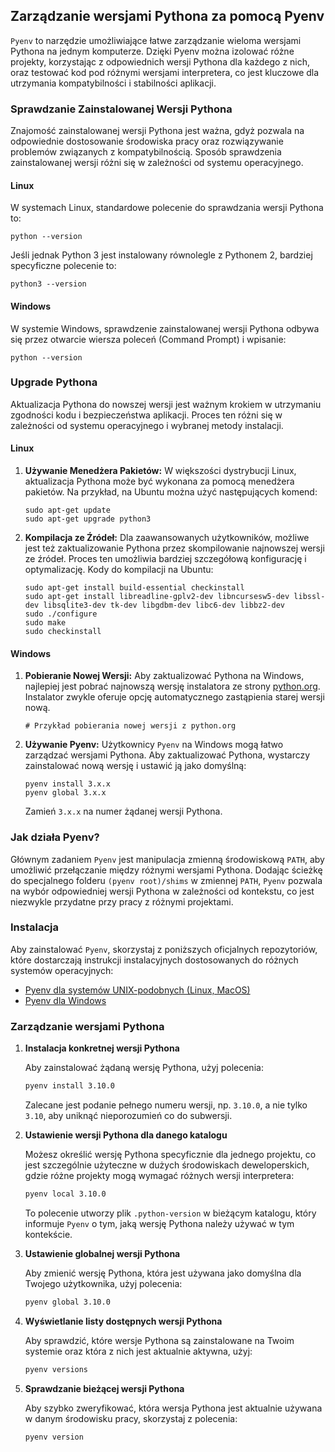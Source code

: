 ## Zarządzanie wersjami Pythona za pomocą Pyenv

`Pyenv` to narzędzie umożliwiające łatwe zarządzanie wieloma wersjami Pythona na jednym komputerze. Dzięki Pyenv można izolować różne projekty, korzystając z odpowiednich wersji Pythona dla każdego z nich, oraz testować kod pod różnymi wersjami interpretera, co jest kluczowe dla utrzymania kompatybilności i stabilności aplikacji.

### Sprawdzanie Zainstalowanej Wersji Pythona

Znajomość zainstalowanej wersji Pythona jest ważna, gdyż pozwala na odpowiednie dostosowanie środowiska pracy oraz rozwiązywanie problemów związanych z kompatybilnością. Sposób sprawdzenia zainstalowanej wersji różni się w zależności od systemu operacyjnego.

#### Linux

W systemach Linux, standardowe polecenie do sprawdzania wersji Pythona to:

 ```
 python --version
 ```

Jeśli jednak Python 3 jest instalowany równolegle z Pythonem 2, bardziej specyficzne polecenie to:

 ```
 python3 --version
 ```

#### Windows

W systemie Windows, sprawdzenie zainstalowanej wersji Pythona odbywa się przez otwarcie wiersza poleceń (Command Prompt) i wpisanie:

 ```
 python --version
 ```

### Upgrade Pythona

Aktualizacja Pythona do nowszej wersji jest ważnym krokiem w utrzymaniu zgodności kodu i bezpieczeństwa aplikacji. Proces ten różni się w zależności od systemu operacyjnego i wybranej metody instalacji.

#### Linux

1. **Używanie Menedżera Pakietów:**
   W większości dystrybucji Linux, aktualizacja Pythona może być wykonana za pomocą menedżera pakietów. Na przykład, na Ubuntu można użyć następujących komend:

    ```
    sudo apt-get update
    sudo apt-get upgrade python3
    ```

2. **Kompilacja ze Źródeł:**
   Dla zaawansowanych użytkowników, możliwe jest też zaktualizowanie Pythona przez skompilowanie najnowszej wersji ze źródeł. Proces ten umożliwia bardziej szczegółową konfigurację i optymalizację. Kody do kompilacji na Ubuntu:

    ```
    sudo apt-get install build-essential checkinstall
    sudo apt-get install libreadline-gplv2-dev libncursesw5-dev libssl-dev libsqlite3-dev tk-dev libgdbm-dev libc6-dev libbz2-dev
    sudo ./configure
    sudo make
    sudo checkinstall
    ```

#### Windows

1. **Pobieranie Nowej Wersji:**
   Aby zaktualizować Pythona na Windows, najlepiej jest pobrać najnowszą wersję instalatora ze strony [python.org](https://www.python.org). Instalator zwykle oferuje opcję automatycznego zastąpienia starej wersji nową.

    ```
    # Przykład pobierania nowej wersji z python.org
    ```

2. **Używanie Pyenv:**
   Użytkownicy `Pyenv` na Windows mogą łatwo zarządzać wersjami Pythona. Aby zaktualizować Pythona, wystarczy zainstalować nową wersję i ustawić ją jako domyślną:

    ```
    pyenv install 3.x.x
    pyenv global 3.x.x
    ```

    Zamień `3.x.x` na numer żądanej wersji Pythona.


### Jak działa Pyenv?

Głównym zadaniem `Pyenv` jest manipulacja zmienną środowiskową `PATH`, aby umożliwić przełączanie między różnymi wersjami Pythona. Dodając ścieżkę do specjalnego folderu `(pyenv root)/shims` w zmiennej `PATH`, `Pyenv` pozwala na wybór odpowiedniej wersji Pythona w zależności od kontekstu, co jest niezwykle przydatne przy pracy z różnymi projektami.

### Instalacja

Aby zainstalować `Pyenv`, skorzystaj z poniższych oficjalnych repozytoriów, które dostarczają instrukcji instalacyjnych dostosowanych do różnych systemów operacyjnych:

* [Pyenv dla systemów UNIX-podobnych (Linux, MacOS)](https://github.com/pyenv/pyenv)
* [Pyenv dla Windows](https://github.com/pyenv-win/pyenv-win)

### Zarządzanie wersjami Pythona

1. **Instalacja konkretnej wersji Pythona**

    Aby zainstalować żądaną wersję Pythona, użyj polecenia:

    ```bash
    pyenv install 3.10.0
    ```

    Zalecane jest podanie pełnego numeru wersji, np. `3.10.0`, a nie tylko `3.10`, aby uniknąć nieporozumień co do subwersji.

2. **Ustawienie wersji Pythona dla danego katalogu**

    Możesz określić wersję Pythona specyficznie dla jednego projektu, co jest szczególnie użyteczne w dużych środowiskach deweloperskich, gdzie różne projekty mogą wymagać różnych wersji interpretera:

    ```bash
    pyenv local 3.10.0
    ```

    To polecenie utworzy plik `.python-version` w bieżącym katalogu, który informuje `Pyenv` o tym, jaką wersję Pythona należy używać w tym kontekście.

3. **Ustawienie globalnej wersji Pythona**

    Aby zmienić wersję Pythona, która jest używana jako domyślna dla Twojego użytkownika, użyj polecenia:

    ```bash
    pyenv global 3.10.0
    ```

4. **Wyświetlanie listy dostępnych wersji Pythona**

    Aby sprawdzić, które wersje Pythona są zainstalowane na Twoim systemie oraz która z nich jest aktualnie aktywna, użyj:

    ```bash
    pyenv versions
    ```

5. **Sprawdzanie bieżącej wersji Pythona**

    Aby szybko zweryfikować, która wersja Pythona jest aktualnie używana w danym środowisku pracy, skorzystaj z polecenia:

    ```bash
    pyenv version
    ```
